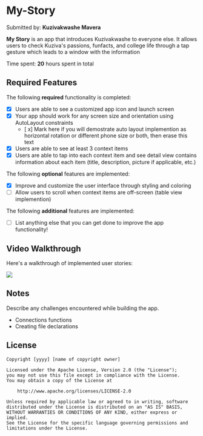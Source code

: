 # My-Story

Submitted by: **Kuzivakwashe Mavera**

**My Story** is an app that introduces Kuzivakwashe to everyone else. It allows users to check Kuziva's passions, funfacts, and college life through a tap gesture which leads to a window with the information 

Time spent: **20** hours spent in total

## Required Features

The following **required** functionality is completed:

- [x] Users are able to see a customized app icon and launch screen
- [x] Your app should work for any screen size and orientation using AutoLayout constraints
  - [ x] Mark here if you will demostrate auto layout implemention as horizontal rotation or different phone size or both, then erase this text
- [x] Users are able to see at least 3 context items
- [x] Users are able to tap into each context item and see detail view contains information about each item (title, description, picture if applicable, etc.)
 
The following **optional** features are implemented:

- [x] Improve and customize the user interface through styling and coloring
- [ ] Allow users to scroll when context items are off-screen (table view implemention)

The following **additional** features are implemented:

- [ ] List anything else that you can get done to improve the app functionality!

## Video Walkthrough

Here's a walkthrough of implemented user stories:

<a href="https://www.loom.com/share/c2e2149f5dd8468b9b29806a5f9fdc6f">
    <img style="max-width:300px;" src="https://cdn.loom.com/sessions/thumbnails/c2e2149f5dd8468b9b29806a5f9fdc6f-with-play.gif">
  </a>

## Notes

Describe any challenges encountered while building the app.
- Connections functions
- Creating file declarations 

## License

    Copyright [yyyy] [name of copyright owner]

    Licensed under the Apache License, Version 2.0 (the "License");
    you may not use this file except in compliance with the License.
    You may obtain a copy of the License at

        http://www.apache.org/licenses/LICENSE-2.0

    Unless required by applicable law or agreed to in writing, software
    distributed under the License is distributed on an "AS IS" BASIS,
    WITHOUT WARRANTIES OR CONDITIONS OF ANY KIND, either express or implied.
    See the License for the specific language governing permissions and
    limitations under the License.
